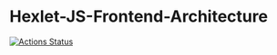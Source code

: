 # Hexlet-JS-Frontend-Architecture

[![Actions Status](https://github.com/drylb/hexlet-js-Frontend-Architecture/workflows/Node%20CI/badge.svg)](https://github.com/drylb/hexlet-js-Frontend-Architecture/actions)
